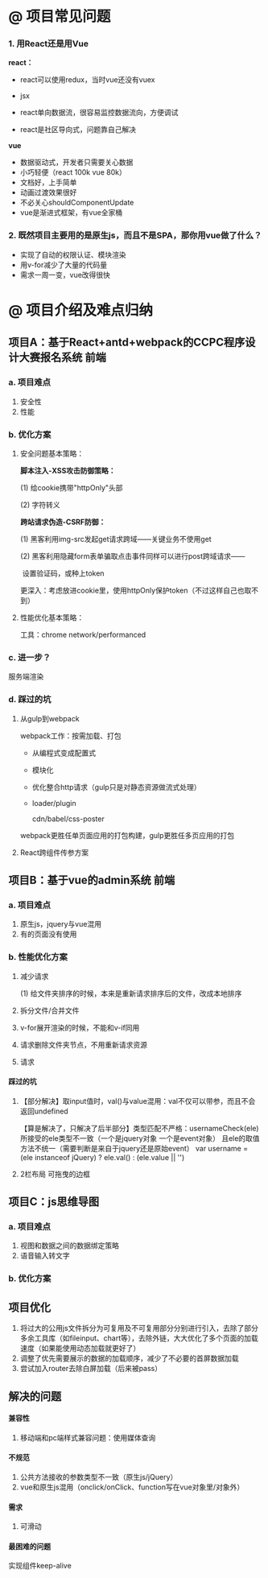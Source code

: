 # @ 项目常见问题

### 1. 用React还是用Vue

**react：**

* react可以使用redux，当时vue还没有vuex

* jsx

* react单向数据流，很容易监控数据流向，方便调试

* react是社区导向式，问题靠自己解决

**vue**

* 数据驱动式，开发者只需要关心数据
* 小巧轻便（react 100k vue 80k）
* 文档好，上手简单
* 动画过渡效果很好
* 不必关心shouldComponentUpdate
* vue是渐进式框架，有vue全家桶

### 2. 既然项目主要用的是原生js，而且不是SPA，那你用vue做了什么？

* 实现了自动的权限认证、模块渲染
* 用v-for减少了大量的代码量
* 需求一周一变，vue改得很快



# @ 项目介绍及难点归纳

## 项目A：基于React+antd+webpack的CCPC程序设计大赛报名系统 前端

### a. 项目难点

1. 安全性
2. 性能

### b. 优化方案

1. 安全问题基本策略：

   **脚本注入-XSS攻击防御策略：**

   (1) 给cookie携带"httpOnly"头部

   (2) 字符转义

   **跨站请求伪造-CSRF防御：**

   (1) 黑客利用img-src发起get请求跨域——关键业务不使用get

   (2) 黑客利用隐藏form表单骗取点击事件同样可以进行post跨域请求——

   ​	设置验证码，或种上token

   更深入：考虑放进cookie里，使用httpOnly保护token（不过这样自己也取不到）

2. 性能优化基本策略：

   工具：chrome network/performanced

### c. 进一步？

服务端渲染

### d. 踩过的坑

1. 从gulp到webpack

   webpack工作：按需加载、打包

   * 从编程式变成配置式

   * 模块化

   * 优化整合http请求（gulp只是对静态资源做流式处理）

   * loader/plugin

     cdn/babel/css-poster

   webpack更胜任单页面应用的打包构建，gulp更胜任多页应用的打包
   
2. React跨组件传参方案

## 项目B：基于vue的admin系统 前端

### a. 项目难点

1. 原生js，jquery与vue混用
2. 有的页面没有使用

### b. 性能优化方案

1. 减少请求

   (1) 给文件夹排序的时候，本来是重新请求排序后的文件，改成本地排序

2. 拆分文件/合并文件

3. v-for展开渲染的时候，不能和v-if同用

4. 请求删除文件夹节点，不用重新请求资源

5. 请求

#### 踩过的坑

1. 【部分解决】取input值时，val()与value混用：val不仅可以带参，而且不会返回undefined

   【算是解决了，只解决了后半部分】类型匹配不严格：usernameCheck(ele) 所接受的ele类型不一致（一个是jquery对象 一个是event对象） 且ele的取值方法不统一（需要判断是来自于jquery还是原始event）
   var username = (ele instanceof jQuery) ? ele.val() : (ele.value || '')

2. 2栏布局 可拖曳的边框

## 项目C：js思维导图

### a. 项目难点

1. 视图和数据之间的数据绑定策略
2. 语音输入转文字

### b. 优化方案

























## 项目优化

1. 将过大的公用js文件拆分为可复用及不可复用部分分别进行引入，去除了部分多余工具库（如fileinput、chart等），去除外链，大大优化了多个页面的加载速度（如果能使用动态加载就更好了）
2. 调整了优先需要展示的数据的加载顺序，减少了不必要的首屏数据加载
3. 尝试加入router去除白屏加载（后来被pass）

## 解决的问题

#### 兼容性

1. 移动端和pc端样式兼容问题：使用媒体查询

#### 不规范

1. 公共方法接收的参数类型不一致（原生js/jQuery）
2. vue和原生js混用（onclick/onClick、function写在vue对象里/对象外）

#### 需求

1. 可滑动

#### 最困难的问题

实现组件keep-alive